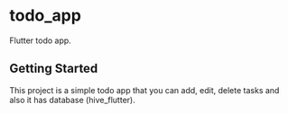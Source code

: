 # todo_app

Flutter todo app.

## Getting Started

This project is a simple todo app that you can add, edit, delete tasks and also it has database (hive_flutter).